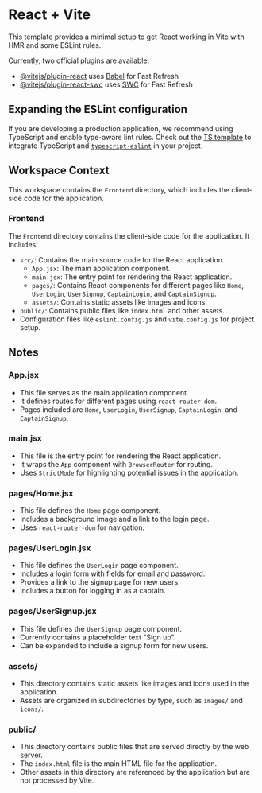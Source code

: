 # React + Vite

This template provides a minimal setup to get React working in Vite with HMR and some ESLint rules.

Currently, two official plugins are available:

- [@vitejs/plugin-react](https://github.com/vitejs/vite-plugin-react/blob/main/packages/plugin-react/README.md) uses [Babel](https://babeljs.io/) for Fast Refresh
- [@vitejs/plugin-react-swc](https://github.com/vitejs/vite-plugin-react-swc) uses [SWC](https://swc.rs/) for Fast Refresh

## Expanding the ESLint configuration

If you are developing a production application, we recommend using TypeScript and enable type-aware lint rules. Check out the [TS template](https://github.com/vitejs/vite/tree/main/packages/create-vite/template-react-ts) to integrate TypeScript and [`typescript-eslint`](https://typescript-eslint.io) in your project.

## Workspace Context

This workspace contains the `Frontend` directory, which includes the client-side code for the application.

### Frontend
The `Frontend` directory contains the client-side code for the application. It includes:
- `src/`: Contains the main source code for the React application.
  - `App.jsx`: The main application component.
  - `main.jsx`: The entry point for rendering the React application.
  - `pages/`: Contains React components for different pages like `Home`, `UserLogin`, `UserSignup`, `CaptainLogin`, and `CaptainSignup`.
  - `assets/`: Contains static assets like images and icons.
- `public/`: Contains public files like `index.html` and other assets.
- Configuration files like `eslint.config.js` and `vite.config.js` for project setup.

## Notes

### App.jsx
- This file serves as the main application component.
- It defines routes for different pages using `react-router-dom`.
- Pages included are `Home`, `UserLogin`, `UserSignup`, `CaptainLogin`, and `CaptainSignup`.

### main.jsx
- This file is the entry point for rendering the React application.
- It wraps the `App` component with `BrowserRouter` for routing.
- Uses `StrictMode` for highlighting potential issues in the application.

### pages/Home.jsx
- This file defines the `Home` page component.
- Includes a background image and a link to the login page.
- Uses `react-router-dom` for navigation.

### pages/UserLogin.jsx
- This file defines the `UserLogin` page component.
- Includes a login form with fields for email and password.
- Provides a link to the signup page for new users.
- Includes a button for logging in as a captain.

### pages/UserSignup.jsx
- This file defines the `UserSignup` page component.
- Currently contains a placeholder text "Sign up".
- Can be expanded to include a signup form for new users.

### assets/
- This directory contains static assets like images and icons used in the application.
- Assets are organized in subdirectories by type, such as `images/` and `icons/`.

### public/
- This directory contains public files that are served directly by the web server.
- The `index.html` file is the main HTML file for the application.
- Other assets in this directory are referenced by the application but are not processed by Vite.
